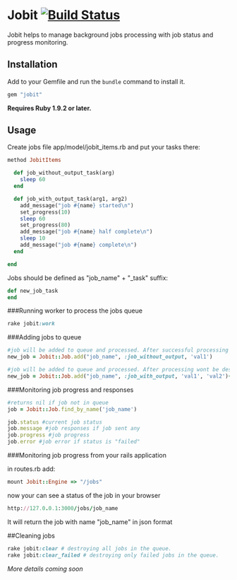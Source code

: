 # Jobit [![Build Status](https://secure.travis-ci.org/vtg/jobit.png)](http://travis-ci.org/vtg/jobit)

Jobit helps to manage background jobs processing with job status and progress monitoring.

## Installation

Add to your Gemfile and run the `bundle` command to install it.

```ruby
gem "jobit"
```

**Requires Ruby 1.9.2 or later.**


## Usage

Create jobs file app/model/jobit_items.rb and put your tasks there:

```ruby
method JobitItems

  def job_without_output_task(arg)
    sleep 60
  end

  def job_with_output_task(arg1, arg2)
    add_message("job #{name} started\n")
    set_progress(10)
    sleep 60
    set_progress(80)
    add_message("job #{name} half complete\n")
    sleep 10
    add_message("job #{name} complete\n")
  end

end
```

Jobs should be defined as "job_name" + "_task" suffix:

```ruby
def new_job_task
end
```


###Running worker to process the jobs queue

```ruby
rake jobit:work
```


###Adding jobs to queue

```ruby
#job will be added to queue and processed. After successful processing it will be destroyed
new_job = Jobit::Job.add("job_name", :job_without_output, 'val1')

#job will be added to queue and processed. After processing wont be destroyed so you can see outputs from it
new_job = Jobit::Job.add("job_name", :job_with_output, 'val1', 'val2'){{ :keep => true }}
```

###Monitoring job progress and responses

```ruby
#returns nil if job not in queue
job = Jobit::Job.find_by_name('job_name')

job.status #current job status
job.message #job responses if job sent any
job.progress #job progress
job.error #job error if status is "failed"
```

###Monitoring job progress from your rails application

in routes.rb add:

```ruby
mount Jobit::Engine => "/jobs"
```

now your can see a status of the job in your browser

```ruby
http://127.0.0.1:3000/jobs/job_name
```
It will return the job with name "job_name" in json format


##Cleaning jobs

```ruby
rake jobit:clear # destroying all jobs in the queue.
rake jobit:clear_failed # destroying only failed jobs in the queue.
```

*More details coming soon*


